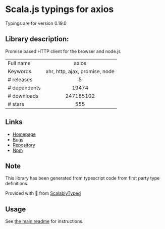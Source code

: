 
# Scala.js typings for axios

Typings are for version 0.19.0

## Library description:
Promise based HTTP client for the browser and node.js

|                    |                 |
| ------------------ | :-------------: |
| Full name          | axios |
| Keywords           | xhr, http, ajax, promise, node |
| # releases         | 5 |
| # dependents       | 19474 |
| # downloads        | 247185102 |
| # stars            | 555 |

## Links
- [Homepage](https://github.com/axios/axios)
- [Bugs](https://github.com/axios/axios/issues)
- [Repository](https://github.com/axios/axios)
- [Npm](https://www.npmjs.com/package/axios)
    


## Note
This library has been generated from typescript code from first party type definitions.

Provided with :purple_heart: from [ScalablyTyped](https://github.com/oyvindberg/ScalablyTyped)

## Usage
See [the main readme](../../readme.md) for instructions.


